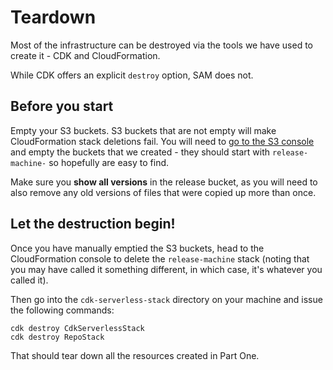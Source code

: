 # Teardown

Most of the infrastructure can be destroyed via the tools we have used to create it - CDK and CloudFormation.

While CDK offers an explicit `destroy` option, SAM does not.

## Before you start

Empty your S3 buckets. S3 buckets that are not empty will make CloudFormation stack deletions fail. You will need to [go to the S3 console]() and empty the buckets that we created - they should start with `release-machine-` so hopefully are easy to find.

Make sure you **show all versions** in the release bucket, as you will need to also remove any old versions of files that were copied up more than once.

## Let the destruction begin!

Once you have manually emptied the S3 buckets, head to the CloudFormation console to delete the `release-machine` stack (noting that you may have called it something different, in which case, it's whatever you called it).

Then go into the `cdk-serverless-stack` directory on your machine and issue the following commands:

```
cdk destroy CdkServerlessStack
cdk destroy RepoStack
```

That should tear down all the resources created in Part One.
